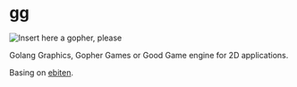 # gg

![Insert here a gopher, please](https://raw.githubusercontent.com/omnipunk/gg/master/media/gopher.png)

Golang Graphics, Gopher Games or Good Game engine for 2D applications.

Basing on [ebiten](https://github.com/hajimehoshi/ebiten).

